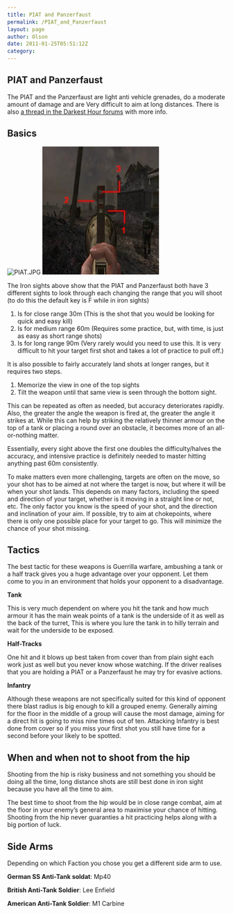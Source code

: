 ```yaml
---
title: PIAT and Panzerfaust
permalink: /PIAT_and_Panzerfaust
layout: page
author: Olson
date: 2011-01-25T05:51:12Z
category: 
---
```

## **PIAT and Panzerfaust**

The PIAT and the Panzerfaust are light anti vehicle grenades, do a
moderate amount of damage and are Very difficult to aim at long
distances. There is also [a thread in the Darkest Hour
forums](http://forums.darkesthourgame.com/viewtopic.php?f=4&t=5096) with
more info.

## Basics

![PIAT.JPG](PIAT.JPG "PIAT.JPG") ![Panzerfuast.jpg](images/Panzerfuast.jpg
"Panzerfuast.jpg")

The Iron sights above show that the PIAT and Panzerfaust both have 3
different sights to look through each changing the range that you will
shoot (to do this the default key is F while in iron sights)

1.  Is for close range 30m (This is the shot that you would be looking
    for quick and easy kill)
2.  Is for medium range 60m (Requires some practice, but, with time, is
    just as easy as short range shots)
3.  Is for long range 90m (Very rarely would you need to use this. It is
    very difficult to hit your target first shot and takes a lot of
    practice to pull off.)

It is also possible to fairly accurately land shots at longer ranges,
but it requires two steps.

1.  Memorize the view in one of the top sights
2.  Tilt the weapon until that same view is seen through the bottom
    sight.

This can be repeated as often as needed, but accuracy deteriorates
rapidly. Also, the greater the angle the weapon is fired at, the greater
the angle it strikes at. While this can help by striking the relatively
thinner armour on the top of a tank or placing a round over an obstacle,
it becomes more of an all-or-nothing matter.

Essentially, every sight above the first one doubles the
difficulty/halves the accuracy, and intensive practice is definitely
needed to master hitting anything past 60m consistently.

To make matters even more challenging, targets are often on the move, so
your shot has to be aimed at not where the target is now, but where it
will be when your shot lands. This depends on many factors, including
the speed and direction of your target, whether is it moving in a
straight line or not, etc. The only factor you know is the speed of your
shot, and the direction and inclination of your aim. If possible, try to
aim at chokepoints, where there is only one possible place for your
target to go. This will minimize the chance of your shot missing.

## Tactics

The best tactic for these weapons is Guerrilla warfare, ambushing a tank
or a half track gives you a huge advantage over your opponent. Let them
come to you in an environment that holds your opponent to a
disadvantage.

**Tank**

This is very much dependent on where you hit the tank and how much
armour it has the main weak points of a tank is the underside of it as
well as the back of the turret, This is where you lure the tank in to
hilly terrain and wait for the underside to be exposed.

**Half-Tracks**

One hit and it blows up best taken from cover than from plain sight each
work just as well but you never know whose watching. If the driver
realises that you are holding a PIAT or a Panzerfaust he may try for
evasive actions.

**Infantry**

Although these weapons are not specifically suited for this kind of
opponent there blast radius is big enough to kill a grouped enemy.
Generally aiming for the floor in the middle of a group will cause the
most damage, aiming for a direct hit is going to miss nine times out of
ten. Attacking Infantry is best done from cover so if you miss your
first shot you still have time for a second before your likely to be
spotted.

## When and when not to shoot from the hip

Shooting from the hip is risky business and not something you should be
doing all the time, long distance shots are still best done in iron
sight because you have all the time to aim.

The best time to shoot from the hip would be in close range combat, aim
at the floor in your enemy’s general area to maximise your chance of
hitting. Shooting from the hip never guaranties a hit practicing helps
along with a big portion of luck.

## Side Arms

Depending on which Faction you chose you get a different side arm to
use.

**German SS Anti-Tank soldat**: Mp40

**British Anti-Tank Soldier**: Lee Enfield

**American Anti-Tank Soldier**: M1 Carbine

